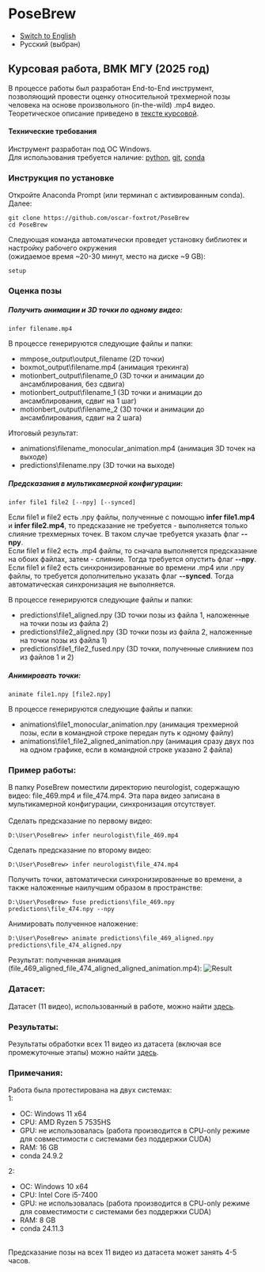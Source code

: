 # PoseBrew

- [Switch to English](README_en.md)  
- Русский (выбран)

## Курсовая работа, ВМК МГУ (2025 год) <br>
В процессе работы был разработан End-to-End инструмент, позволяющий провести оценку относительной трехмерной позы человека на основе произвольного (in-the-wild) .mp4 видео. Теоретическое описание приведено в [тексте курсовой](https://github.com/oscar-foxtrot/posebrew-pose3d-coursework/blob/main/coursework_oscar.pdf). 

#### Технические требования
Инструмент разработан под ОС Windows. <br>
Для использования требуется наличие: [python](https://www.python.org/downloads/), [git](https://git-scm.com/downloads), [conda](https://docs.conda.io/projects/conda/en/latest/user-guide/install/index.html)

### Инструкция по установке <br>
Откройте Anaconda Prompt (или терминал с активированным conda).  
Далее:
```
git clone https://github.com/oscar-foxtrot/PoseBrew
cd PoseBrew
```
Следующая команда автоматически проведет установку библиотек и настройку рабочего окружения <br>
(ожидаемое время ~20-30 минут, место на диске ~9 GB):
```
setup
```

### Оценка позы <br>
##### Получить анимации и 3D точки по одному видео:
```
infer filename.mp4
```

В процессе генерируются следующие файлы и папки:
- mmpose_output\output_filename (2D точки)
- boxmot_output\filename.mp4 (анимация трекинга)
- motionbert_output\filename_0 (3D точки и анимации до ансамблирования, без сдвига)
- motionbert_output\filename_1 (3D точки и анимации до ансамблирования, сдвиг на 1 шаг)
- motionbert_output\filename_2 (3D точки и анимации до ансамблирования, сдвиг на 2 шага)

Итоговый результат:
- animations\filename_monocular_animation.mp4 (анимация 3D точек на выходе)
- predictions\filename.npy (3D точки на выходе)

##### Предсказания в мультикамерной конфигурации:
```
infer file1 file2 [--npy] [--synced]
```
Если file1 и file2 есть .npy файлы, полученные с помощью **infer file1.mp4** и **infer file2.mp4**, то предсказание не требуется - выполняется только слияние трехмерных точек. В таком случае требуется указать флаг **--npy**. <br>
Если file1 и file2 есть .mp4 файлы, то сначала выполняется предсказание на обоих файлах, затем - слияние. Тогда требуется опустить флаг **--npy**. <br>
Если file1 и file2 есть синхронизированные во времени .mp4 или .npy файлы, то требуется дополнительно указать флаг **--synced**. Тогда автоматическая синхронизация не выполняется.

    
В процессе генерируются следующие файлы и папки:
- predictions\file1_aligned.npy (3D точки позы из файла 1, наложенные на точки позы из файла 2)
- predictions\file2_aligned.npy (3D точки позы из файла 2, наложенные на точки позы из файла 1)
- predictions\file1_file2_fused.npy (3D точки, полученные слиянием поз из файлов 1 и 2)

##### Анимировать точки:
```
animate file1.npy [file2.npy]
```
В процессе генерируются следующие файлы и папки:
- animations\file1_monocular_animation.npy (анимация трехмерной позы, если в командной строке передан путь к одному файлу)
- animations\file1_file2_aligned_animation.npy (анимация сразу двух поз на одном графике, если в командной строке указано 2 файла)

### Пример работы:
В папку PoseBrew поместили директорию neurologist, содержащую видео: file_469.mp4 и file_474.mp4. Эта пара видео записана в мультикамерной конфигурации, синхронизация отсутствует. <br> <br>
Сделать предсказание по первому видео:
```
D:\User\PoseBrew> infer neurologist\file_469.mp4
```
Сделать предсказание по второму видео:
```
D:\User\PoseBrew> infer neurologist\file_474.mp4
```
Получить точки, автоматически синхронизированные во времени, а также наложенные наилучшим образом в пространстве:
```
D:\User\PoseBrew> fuse predictions\file_469.npy predictions\file_474.npy --npy
```
Анимировать полученное наложение:
```
D:\User\PoseBrew> animate predictions\file_469_aligned.npy predictions\file_474_aligned.npy
```
Результат: полученная анимация (file_469_aligned_file_474_aligned_aligned_animation.mp4):
![Result](https://raw.githubusercontent.com/oscar-foxtrot/pose3d-coursework/main/assets/file_469_aligned_file_474_aligned_aligned_animation.gif)

### Датасет:
Датасет (11 видео), использованный в работе, можно найти [здесь](https://drive.google.com/drive/u/4/folders/1r1LvgzcUSsAGHxaXMExGOCglrXlOL6oI).

### Результаты:
Результаты обработки всех 11 видео из датасета (включая все промежуточные этапы) можно найти [здесь](https://drive.google.com/drive/folders/1DfhZYNLys-Ts5_5sNaspMypEJd_I7sgN?usp=drive_link).

### Примечания:
Работа была протестирована на двух системах: <br>
1:
- ОС: Windows 11 x64
- CPU: AMD Ryzen 5 7535HS
- GPU: не использовалась (работа производится в CPU-only режиме для совместимости с системами без поддержки CUDA)
- RAM: 16 GB
- conda 24.9.2

2:
- ОС: Windows 10 x64
- CPU: Intel Core i5-7400
- GPU: не использовалась (работа производится в CPU-only режиме для совместимости с системами без поддержки CUDA)
- RAM: 8 GB
- conda 24.11.3

<br>
Предсказание позы на всех 11 видео из датасета может занять 4-5 часов.
